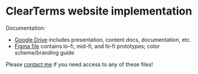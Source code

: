 # ClearTerms website implementation

Documentation: 
- [Google Drive] includes presentation, content docs, documentation, etc.
- [Figma file] contains lo-fi, mid-fi, and hi-fi prototypes; color scheme/branding guide

Please [contact me] if you need access to any of these files!

[Google Drive]: https://drive.google.com/drive/folders/1IhYvlUsq-jI_LArXi94XjbNE5XkqHe84?usp=sharing
[Figma file]: https://www.figma.com/file/VOTyTpqvFv1encyjgw5teS/ClearTerms-pages?node-id=111%3A1
[contact me]: mailto:skellner@andrew.cmu.edu
